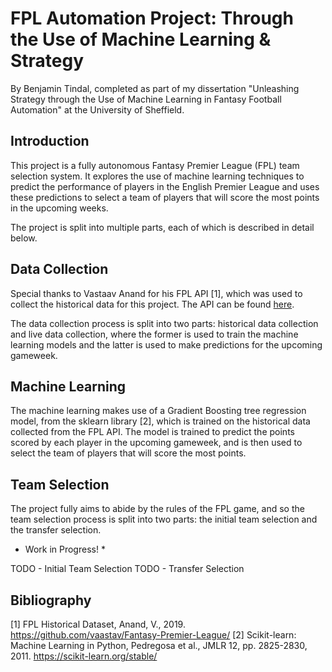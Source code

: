 # FPL Automation Project: Through the Use of Machine Learning & Strategy

By Benjamin Tindal, completed as part of my dissertation "Unleashing Strategy through the Use of Machine Learning in Fantasy Football Automation" at the University of Sheffield.

## Introduction

This project is a fully autonomous Fantasy Premier League (FPL) team selection system. It explores the use of machine learning techniques to predict the performance of players in the English Premier League and uses these predictions to select a team of players that will score the most points in the upcoming weeks.

The project is split into multiple parts, each of which is described in detail below.

## Data Collection

Special thanks to Vastaav Anand for his FPL API [1], which was used to collect the historical data for this project. The API can be found <a href="https://github.com/vaastav/Fantasy-Premier-League">here</a>.

The data collection process is split into two parts: historical data collection and live data collection, where the former is used to train the machine learning models and the latter is used to make predictions for the upcoming gameweek.

## Machine Learning

The machine learning makes use of a Gradient Boosting tree regression model, from the sklearn library [2], which is trained on the historical data collected from the FPL API. The model is trained to predict the points scored by each player in the upcoming gameweek, and is then used to select the team of players that will score the most points.

## Team Selection

The project fully aims to abide by the rules of the FPL game, and so the team selection process is split into two parts: the initial team selection and the transfer selection.

* Work in Progress! *

TODO - Initial Team Selection
TODO - Transfer Selection

## Bibliography
[1] FPL Historical Dataset, Anand, V., 2019. https://github.com/vaastav/Fantasy-Premier-League/
[2] Scikit-learn: Machine Learning in Python, Pedregosa et al., JMLR 12, pp. 2825-2830, 2011. https://scikit-learn.org/stable/
